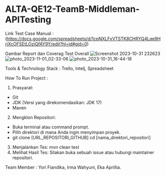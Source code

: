 # ALTA-QE12-TeamB-Middleman-APITesting #

Link Test Case Manual : (https://docs.google.com/spreadsheets/d/1cpNXLFxVTSTK8CHRYQ4Lqe9HrjXcOFSEtLOziQfAY9Y/edit?hl=id#gid=0)

Gambar Report dan Coverag Test Overall
![Screenshot 2023-10-31 232623](https://github.com/yorigustama/ALTA-QE12-TeamB-Middleman-APITesting/assets/50369208/ab806174-78c9-4889-a55e-a0d49945cb1b)
![photo_2023-11-01_02-33-06](https://github.com/yorigustama/ALTA-QE12-TeamB-Middleman-APITesting/assets/50369208/f430d6f6-dadd-4d33-8095-2f17d5251cd1)
![photo_2023-10-31_16-44-18](https://github.com/yorigustama/ALTA-QE12-TeamB-Middleman-APITesting/assets/50369208/1974e7b3-a40b-4d8f-a2c9-deddf392ce9a)



Tools & Technology Stack : Trello, Intelj, Spreadsheet 

How To Run Project :

1. Prasyarat:
* Git
* JDK (Versi yang direkomendasikan: JDK 17)
* Maven
2. Mengklon Repositori:
* Buka terminal atau command prompt.
* Pilih direktori di mana Anda ingin menyimpan proyek.
* git clone [URL_REPOSITORI_GITHUB] cd [nama_direktori_repositori]
3. Menjalankan Tes: mvn clean test
4. Melihat Hasil Tes: Silakan buka sebuah issue atau hubungi maintainer repositori.

Team Member :
Yori Fiandika,
Irma Wahyuni,
Eka Aprillia.

